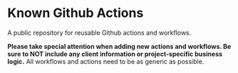 # Known Github Actions

A public repository for reusable Github actions and workflows.

**Please take special attention when adding new actions and workflows. Be sure to NOT include any client information or project-specific business logic.** All workflows and actions need to be as generic as possible.
